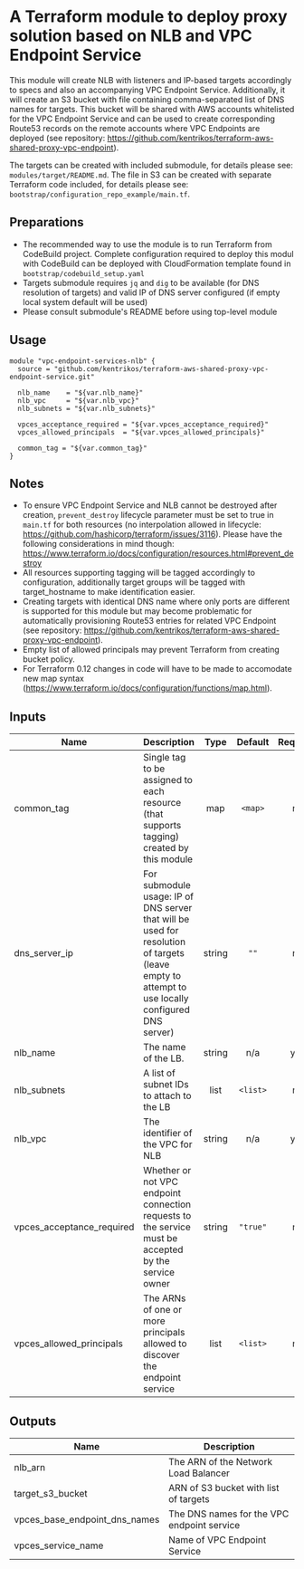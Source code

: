 # A Terraform module to deploy proxy solution based on NLB and VPC Endpoint Service

This module will create NLB with listeners and IP-based targets accordingly to specs and also an accompanying VPC Endpoint Service.
Additionally, it will create an S3 bucket with file containing comma-separated list of DNS names for targets.
This bucket will be shared with AWS accounts whitelisted for the VPC Endpoint Service and can be used to create
corresponding Route53 records on the remote accounts where VPC Endpoints are deployed
(see repository: <https://github.com/kentrikos/terraform-aws-shared-proxy-vpc-endpoint>).

The targets can be created with included submodule, for details please see: `modules/target/README.md`.
The file in S3 can be created with separate Terraform code included, for details please see: `bootstrap/configuration_repo_example/main.tf`.

## Preparations

* The recommended way to use the module is to run Terraform from CodeBuild project.
  Complete configuration required to deploy this modul with CodeBuild can be deployed with CloudFormation template
  found in `bootstrap/codebuild_setup.yaml`
* Targets submodule requires `jq` and `dig` to be available (for DNS resolution of targets) 
  and valid IP of DNS server configured (if empty local system default will be used)
* Please consult submodule's README before using top-level module

## Usage

```hcl
module "vpc-endpoint-services-nlb" {
  source = "github.com/kentrikos/terraform-aws-shared-proxy-vpc-endpoint-service.git"

  nlb_name    = "${var.nlb_name}"
  nlb_vpc     = "${var.nlb_vpc}"
  nlb_subnets = "${var.nlb_subnets}"

  vpces_acceptance_required = "${var.vpces_acceptance_required}"
  vpces_allowed_principals  = "${var.vpces_allowed_principals}"

  common_tag = "${var.common_tag}"
}
```

## Notes
* To ensure VPC Endpoint Service and NLB cannot be destroyed after creation, `prevent_destroy` lifecycle parameter
  must be set to true in `main.tf` for both resources (no interpolation allowed in lifecycle: https://github.com/hashicorp/terraform/issues/3116).
  Please have the following considerations in mind though: https://www.terraform.io/docs/configuration/resources.html#prevent_destroy
* All resources supporting tagging will be tagged accordingly to configuration, additionally target groups will be tagged with target_hostname
  to make identification easier.
* Creating targets with identical DNS name where only ports are different is supported for this module but may become problematic for automatically
  provisioning Route53 entries for related VPC Endpoint (see repository: <https://github.com/kentrikos/terraform-aws-shared-proxy-vpc-endpoint>).
* Empty list of allowed principals may prevent Terraform from creating bucket policy.
* For Terraform 0.12 changes in code will have to be made to accomodate new map syntax (https://www.terraform.io/docs/configuration/functions/map.html).

## Inputs

| Name | Description | Type | Default | Required |
|------|-------------|:----:|:-----:|:-----:|
| common\_tag | Single tag to be assigned to each resource (that supports tagging) created by this module | map | `<map>` | no |
| dns\_server\_ip | For submodule usage: IP of DNS server that will be used for resolution of targets (leave empty to attempt to use locally configured DNS server) | string | `""` | no |
| nlb\_name | The name of the LB. | string | n/a | yes |
| nlb\_subnets | A list of subnet IDs to attach to the LB | list | `<list>` | no |
| nlb\_vpc | The identifier of the VPC for NLB | string | n/a | yes |
| vpces\_acceptance\_required | Whether or not VPC endpoint connection requests to the service must be accepted by the service owner | string | `"true"` | no |
| vpces\_allowed\_principals | The ARNs of one or more principals allowed to discover the endpoint service | list | `<list>` | no |

## Outputs

| Name | Description |
|------|-------------|
| nlb\_arn | The ARN of the Network Load Balancer |
| target\_s3\_bucket | ARN of S3 bucket with list of targets |
| vpces\_base\_endpoint\_dns\_names | The DNS names for the VPC endpoint service |
| vpces\_service\_name | Name of VPC Endpoint Service |


